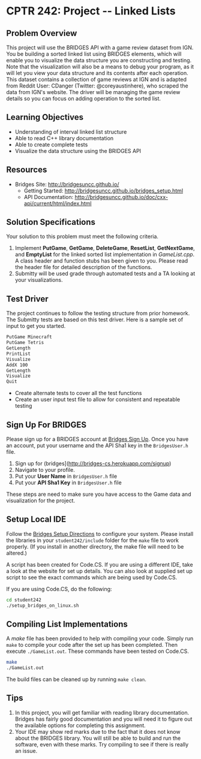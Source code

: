 # CPTR 242: Project -- Linked Lists

## Problem Overview

This project will use the BRIDGES API with a game review dataset from IGN.
You be building a sorted linked list using BRIDGES elements, which will enable you to visualize the data structure you are constructing and testing.
Note that the visualization will also be a means to debug your program, as it will let you view your data structure and its contents after each operation.
This dataset contains a collection of game reviews at IGN and is adapted from Reddit User: CDanger (Twitter: @coreyaustinhere), who scraped the data from IGN's website.
The driver will be managing the game review details so you can focus on adding operation to the sorted list.

## Learning Objectives

* Understanding of interval linked list structure
* Able to read C++ library documentation
* Able to create complete tests
* Visualize the data structure using the BRIDGES API

## Resources

* Bridges Site: <http://bridgesuncc.github.io/>
  * Getting Started: <http://bridgesuncc.github.io/bridges_setup.html>
  * API Documentation: <http://bridgesuncc.github.io/doc/cxx-api/current/html/index.html>

## Solution Specifications

Your solution to this problem must meet the following criteria.

1. Implement __PutGame__, __GetGame__, __DeleteGame__, __ResetList__, __GetNextGame__, and __EmptyList__ for the linked sorted list implementation in _GameList.cpp_.
   A class header and function stubs has been given to you.
   Please read the header file for detailed description of the functions.
2. Submitty will be used grade through automated tests and a TA looking at your visualizations.

## Test Driver

The project continues to follow the testing structure from prior homework.
The Submitty tests are based on this test driver.
Here is a sample set of input to get you started.

```txt
PutGame Minecraft
PutGame Tetris
GetLength
PrintList
Visualize
AddX 100
GetLength
Visualize
Quit
```

* Create alternate tests to cover all the test functions
* Create an user input test file to allow for consistent and repeatable testing

## Sign Up For BRIDGES

Please sign up for a BRIDGES account at [Bridges Sign Up](http://bridges-cs.herokuapp.com/signup).
Once you have an account, put your username and the API Sha1 key in the `BridgesUser.h` file.

1. Sign up for (bridges](http://bridges-cs.herokuapp.com/signup)
1. Navigate to your profile.
1. Put your __User Name__ in `BridgesUser.h` file
1. Put your __API Sha1 Key__ in `BridgesUser.h` file

These steps are need to make sure you have access to the Game data and visualization for the project.

## Setup Local IDE

Follow the [Bridges Setup Directions](http://bridgesuncc.github.io/bridges_setup.html) to configure your system.
Please install the libraries in your `student242/include` folder for the `make` file to work properly.
(If you install in another directory, the make file will need to be altered.)

A script has been created for Code.CS.
If you are using a different IDE, take a look at the website for set up details.
You can also look at supplied set up script to see the exact commands which are being used by Code.CS.

If you are using Code.CS, do the following:

```sh
cd student242
./setup_bridges_on_linux.sh
```

## Compiling List Implementations

A _make_ file has been provided to help with compiling your code.
Simply run ```make``` to compile your code after the set up has been completed.
Then execute ```./GameList.out```.
These commands have been tested on Code.CS.

```sh
make
./GameList.out
```

The build files can be cleaned up by running ```make clean```.

## Tips

1. In this project, you will get familiar with reading library documentation.
   Bridges has fairly good documentation and you will need it to figure out the available options for completing this assignment.
2. Your IDE may show red marks due to the fact that it does not know about the BRIDGES library.
   You will still be able to build and run the software, even with these marks.
   Try compiling to see if there is really an issue.
